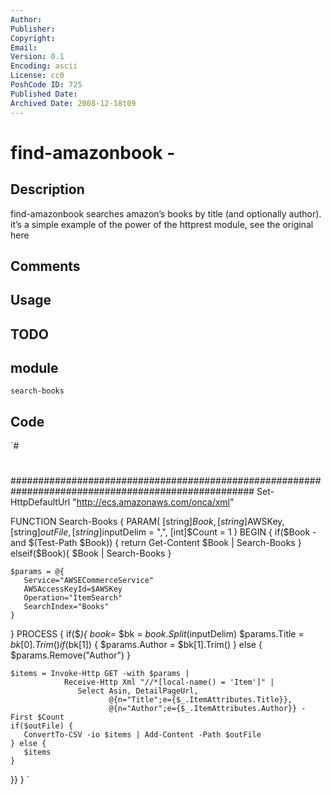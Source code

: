 ```yaml
---
Author: 
Publisher: 
Copyright: 
Email: 
Version: 0.1
Encoding: ascii
License: cc0
PoshCode ID: 725
Published Date: 
Archived Date: 2008-12-18t09
---
```


# find-amazonbook - 

## Description

find-amazonbook searches amazon’s books by title (and optionally author). it’s a simple example of the power of the httprest module, see the original here

## Comments



## Usage



## TODO



## module

`search-books`

## Code

`#
 #
 ####################################################################################################
 Set-HttpDefaultUrl "http://ecs.amazonaws.com/onca/xml"
 
 FUNCTION Search-Books {
 PARAM( [string]$Book, [string]$AWSKey, [string]$outFile, [string]$inputDelim = ",", [int]$Count = 1 )
 BEGIN {
    if($Book -and $(Test-Path $Book)) { 
       return Get-Content $Book | Search-Books 
    } elseif($Book){ $Book | Search-Books }
    
    $params = @{ 
       Service="AWSECommerceService"
       AWSAccessKeyId=$AWSKey
       Operation="ItemSearch"
       SearchIndex="Books"
    }
 }
 PROCESS { if($_){ $book=$_
    $bk = $book.Split($inputDelim)
    $params.Title = $bk[0].Trim()
    if($bk[1]) { $params.Author = $bk[1].Trim() } else { $params.Remove("Author") }
    
    $items = Invoke-Http GET -with $params | 
                Receive-Http Xml "//*[local-name() = 'Item']" |
                   Select Asin, DetailPageUrl,
                          @{n="Title";e={$_.ItemAttributes.Title}},
                          @{n="Author";e={$_.ItemAttributes.Author}} -First $Count
    if($outFile) {
       ConvertTo-CSV -io $items | Add-Content -Path $outFile
    } else {
       $items
    }
 }}
 }
`

